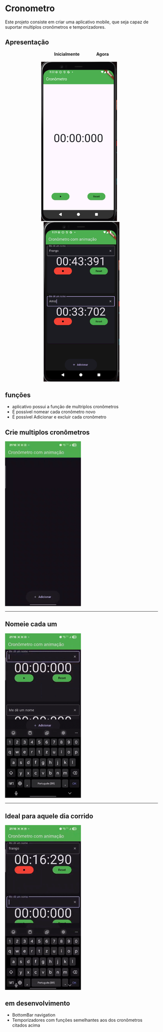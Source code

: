 # Cronometro

Este projeto consiste em criar uma aplicativo mobile, que seja capaz de suportar multiplos cronômetros e temporizadores.

## Apresentação

<p align="center">
  <strong>Inicialmente</strong> &nbsp;&nbsp;&nbsp;&nbsp;&nbsp;&nbsp;&nbsp;&nbsp;&nbsp;&nbsp;&nbsp;&nbsp;
  <strong>Agora</strong><br><br>
  <img src="app/assets/pa_antigo.png" width="250"/>
 &nbsp;&nbsp;&nbsp;
  <img src="app/assets/pa.png" width="250"/>
</p>


## funções

- aplicativo possui a função de multriplos cronômetros
- É possível nomear cada cronômetro novo
- É possível Adicionar e excluir cada cronômetro

## Crie multiplos cronômetros

<img src = "app/assets/pg.gif" width='250'>

---

## Nomeie cada um

<img src = "app/assets/pg_meio.gif" width='250'>

---

## Ideal para aquele dia corrido

<img src = "app/assets/pg_final.gif" width='250'>


## em desenvolvimento

- BottomBar navigation
- Temporizadores com funções semelhantes aos dos cronômetros citados acima